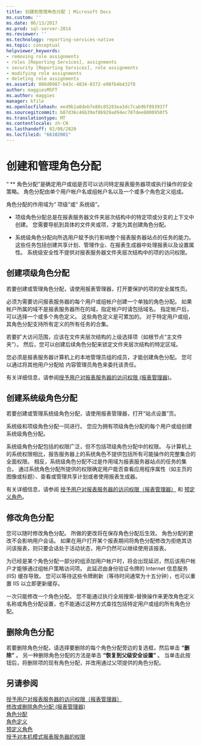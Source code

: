 ```yaml
---
title: 创建和管理角色分配 | Microsoft Docs
ms.custom: ''
ms.date: 06/13/2017
ms.prod: sql-server-2014
ms.reviewer: ''
ms.technology: reporting-services-native
ms.topic: conceptual
helpviewer_keywords:
- removing role assignments
- roles [Reporting Services], assignments
- security [Reporting Services], role assignments
- modifying role assignments
- deleting role assignments
ms.assetid: 086d0987-b43c-4834-8372-e08fb4b432f8
author: maggiesMSFT
ms.author: maggies
manager: kfile
ms.openlocfilehash: eed9b1a0deb7e88c85283ea3dc7cab9bf893937f
ms.sourcegitcommit: b87d36c46b39af8b929ad94ec707dee8800950f5
ms.translationtype: MT
ms.contentlocale: zh-CN
ms.lasthandoff: 02/08/2020
ms.locfileid: "66102001"
---
```

# <a name="create-and-manage-role-assignments"></a>创建和管理角色分配
  “ ** 角色分配”是确定用户或组是否可以访问特定报表服务器项或执行操作的安全策略。 角色分配由单个用户帐户名或组帐户名以及一个或多个角色定义组成。  
  
 角色分配的作用域为“  项级”或“  系统级”。  
  
-   项级角色分配总是在报表服务器文件夹层次结构中的特定项或分支的上下文中创建。 您需要导航到具体的文件夹或项，才能为其创建角色分配。  
  
-   系统级角色分配向所选用户赋予执行影响整个报表服务器站点的任务的能力。 这些任务包括创建共享计划、管理作业、在报表生成器中处理报表以及设置属性。 系统级安全性不提供对报表服务器文件夹层次结构中的项的访问权限。  
  
## <a name="creating-an-item-level-role-assignment"></a>创建项级角色分配  
 若要创建或管理角色分配，请使用报表管理器，打开要保护的项的安全属性页。  
  
 必须为需要访问报表服务器的每个用户或组帐户创建一个单独的角色分配。 如果帐户所属的域不是报表服务器所在的域，指定帐户时请包括域名。 指定帐户后，可以选择一个或多个角色定义。 这些角色定义是可累加的。 对于特定用户或组，其角色分配支持所有定义的所有任务的合集。  
  
 若要扩大访问范围，应该在文件夹层次结构的上级选择项（如根节点“主文件夹”）。 然后，您可以创建后续角色分配来锁定文件夹层次结构的特定区域。  
  
 您必须是报表服务器计算机上的本地管理员组的成员，才能创建角色分配。 您可以通过将其他用户分配给  内容管理员角色来委托该责任。  
  
 有关详细信息，请参阅[授予用户对报表服务器的访问权限 &#40;报表管理器&#41;](grant-user-access-to-a-report-server.md)。  
  
## <a name="creating-a-system-level-role-assignment"></a>创建系统级角色分配  
 若要创建或管理系统级角色分配，请使用报表管理器，打开“站点设置”页。  
  
 系统级和项级角色分配一同进行。 您应为拥有项级角色分配的每个用户或组创建系统级角色分配。  
  
 系统级角色分配包括的权限广泛，但不包括项级角色分配中的权限。 与计算机上的系统权限相比，报告服务器上的系统角色不提供包括所有可能操作的完整集合的全面权限。 相反，系统级角色分配不过是作用域为报表服务器站点的任务的集合。 通过系统角色分配所提供的权限确定用户能否查看应用程序属性（如主页的图像或标题）、查看或管理共享计划或者使用报表生成器。  
  
 有关详细信息，请参阅 [授予用户对报表服务器的访问权限（报表管理器）](grant-user-access-to-a-report-server.md) 和 [预定义角色](role-definitions-predefined-roles.md)。  
  
## <a name="modifying-a-role-assignment"></a>修改角色分配  
 您可以随时修改角色分配。 所做的更改将在保存角色分配后生效。 角色分配的更改不会影响用户会话。 如果在用户打开某个报表期间将角色分配修改为拒绝其访问该报表，则只要会话处于活动状态，用户仍然可以继续使用该报表。  
  
 为已经是某个角色分配一部分的组添加用户帐户时，将会出现延迟，然后该用户帐户才能够通过组帐户策略访问项。 此延迟由身份验证令牌的 Internet 信息服务 (IIS) 缓存导致。 您可以等待这些令牌刷新（等待时间通常为十五分钟），也可以重置 IIS 以立即更新缓存。  
  
 一次只能修改一个角色分配。 您不能通过执行全局搜索-替换操作来更改角色定义名称或角色分配设置，也不能通过这种方式查找包括特定用户或组的所有角色分配。  
  
## <a name="deleting-a-role-assignment"></a>删除角色分配  
 若要删除角色分配，请选择要删除的每个角色分配旁边的复选框，然后单击 **“删除”** 。 另一种删除角色分配的方法是单击 **“恢复到父级安全设置”** 。 当单击此按钮后，将删除项的现有角色分配，并改用通过父项提供的角色分配。  
  
## <a name="see-also"></a>另请参阅  
 [授予用户对报表服务器的访问权限（报表管理器）](grant-user-access-to-a-report-server.md)   
 [修改或删除角色分配 &#40;报表管理器&#41;](role-assignments-modify-or-delete.md)   
 [角色分配](role-assignments.md)   
 [角色定义](role-definitions.md)   
 [预定义角色](role-definitions-predefined-roles.md)   
 [授予对本机模式报表服务器的权限](granting-permissions-on-a-native-mode-report-server.md)  
  
  
